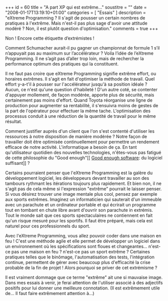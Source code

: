 +++
id = 60
title = "A part XP qui est extrême..."
soustitre = ""
date = "2008-01-17T13:19:10+01:00"
catégories = [ "Essais" ]
description = "eXtreme Programming ? Il s'agit de pousser un certain nombres de pratiques à l'extrême. Mais n'est-il pas plus sage d'avoir une attitude modéré ? Non, il est plutôt question d'optimisation."
comments = true
+++

<div class="chapo"></div>
Non ! Encore cette étiquette d’extrémistes !

Comment Schumacher aurait-il pu gagner un championnat de formule 1 s’il n’appuyait pas au maximum sur l’accélérateur ? Voila l’idée de l’eXtreme Programming. Il ne s’agit pas d’aller trop loin, mais de rechercher la performance optimum des pratiques qui la constituent.

Il ne faut pas croire que eXtreme Programming signifie extrême effort, ou horaires extrêmes. Il s'agit en fait d'optimiser la méthode de travail. Quel effort y-a-t'il à pousser sur l'accélérateur jusqu'à sa position idéale ? Aucun, ce n'est qu'une question d'habileté ! D'un autre coté, se contenter d'appuyer mollement, de façon modérée, apporte plus de sécurité, mais certainement pas moins d'effort. Quand Toyota réorganise une ligne de production pour augmenter sa rentabilité, il s'ensuivra moins de gestes de la part de l'opérateur pour effectuer la même tache. L'optimisation des processus conduit à une réduction de la quantité de travail pour le même résultat.

Comment justifier auprès d'un client que l'on s'est contenté d'utiliser les ressources à notre disposition de manière modérée ? Notre façon de travailler doit être optimisée continuellement pour permettre un rendement efficace de notre activité. L'informatique a besoin de ça. En tant qu'utilisateur quotidien des nouvelles technologies, n'êtes-vous pas fatigué de cette philosophie du "Good enough"[[ [Good enough software](http://www.mired.org/home/mwm/good-enough.html): du logiciel suffisant]] ?

Certains pourraient penser que l'eXtreme Programming est la galère du développement logiciel, les développeurs devant travailler au son des tambours rythmant les itérations toujours plus rapidement. Et bien non, il ne s'agit pas de cela même si l'expression "extrême" pourrait le laisser penser. Si vous désirez trouver une image mentale plus cool, pensez par exemple aux sports extrêmes. Imaginez un informaticien qui sauterait d'un immeuble avec un parachute et un ordinateur portable et qui écrirait un programme tout en tombant en chute libre avant d'ouvrir son parachute in extrémis. Tout le monde sait que ces sports spectaculaires ne contiennent en fait qu'un risque mesuré pour les sportifs. Il faut être préparé, mais cela est naturel pour ces professionnels du sport. 

Avec l'eXtreme Programming, vous allez pouvoir coder dans une maison en feu ! C'est une méthode agile et elle permet de développer un logiciel dans un environnement où les spécifications sont floues et changeantes... n'est-ce pas une maison en feu ? n'est-ce pas un sport extrême ? Certaines pratiques telles que le binômage, l'automatisation des tests, l'intégration continue, permettent de gérer avec beaucoup plus d'efficacité la crise probable de la fin de projet ! Alors pourquoi se priver de cet extrémisme ?

Il est vraiment dommage que ce terme "extrême" ait une si mauvaise image. Dans mes essais à venir, je ferai attention de l'utiliser associé à des adjectifs positifs pour lui donner une meilleure connotation. (Il est extrêmement utile de... Il faut faire extrêmement attention à...)